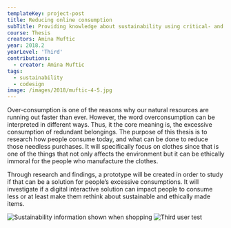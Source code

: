 ```yaml
---
templateKey: project-post
title: Reducing online consumption
subTitle: Providing knowledge about sustainability using critical- and user-centric design
course: Thesis
creators: Amina Muftic
year: 2018.2
yearLevel: 'Third'
contributions:
  - creator: Amina Muftic
tags:
  - sustainability
  - codesign
image: /images/2018/muftic-4-5.jpg
---
```


Over-consumption is one of the reasons why our natural resources are running out faster than ever. However, the word overconsumption can be interpreted in different ways. Thus, it the core meaning is, the excessive consumption of redundant belongings. The purpose of this thesis is to research how people consume today, and what can be done to reduce those needless purchases. It will specifically focus on clothes since that is one of the things that not only affects the environment but it can be ethically immoral for the people who manufacture the clothes.

Through research and findings, a prototype will be created in order to study if that can be a solution for people’s excessive consumptions. It will investigate if a digital interactive solution can impact people to consume less or at least make them rethink about sustainable and ethically made items.

<ImageSet>

![Sustainability information shown when shopping](/images/2018/muftic-4-17.jpg 'Sustainability information shown when shopping')
![Third user test](/images/2018/muftic-4-21.jpg 'Third user test')

</ImageSet>